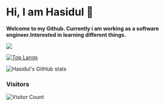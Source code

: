 # Hi, I am Hasidul 👋  
**Welcome to my Github. Currently i am working as a software engineer.Interested in learning different things.**

<a href="https://www.linkedin.com/in/ihasidul/">

<img src="https://img.shields.io/badge/LinkedIn-0077B5?style=for-the-badge&logo=linkedin&logoColor=black">
</a>
<a href="https://github.com/ihasidul">

[![Top Langs](https://github-readme-stats.vercel.app/api/top-langs/?username=ihasidul&layout=compact)](https://github.com/anuraghazra/github-readme-stats)
    
![Hasidul's GitHub stats](https://github-readme-stats.vercel.app/api?username=ihasidul&show_icons=true&theme=city_lights)
</a>

### Visitors
![Visitor Count](https://profile-counter.glitch.me/ihasidul/count.svg)
<!--
**ihasidul/ihasidul** is a ✨ _special_ ✨ repository because its `README.md` (this file) appears on your GitHub profile.

Here are some ideas to get you started:

- 🔭 I’m currently working on ...
- 🌱 I’m currently learning ...
- 👯 I’m looking to collaborate on ...
- 🤔 I’m looking for help with ...
- 💬 Ask me about ...
- 📫 How to reach me: ...
- 😄 Pronouns: ...
- ⚡ Fun fact: ...
-->
